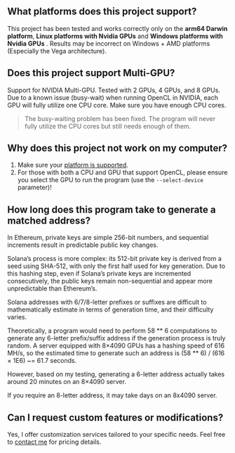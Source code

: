 ## What platforms does this project support?

This project has been tested and works correctly only on the **arm64 Darwin platform**, **Linux platforms with Nvidia GPUs** and **Windows platforms with Nvidia GPUs** . Results may be incorrect on Windows + AMD platforms (Especially the Vega architecture).

## Does this project support Multi-GPU?

Support for NVIDIA Multi-GPU. Tested with 2 GPUs, 4 GPUs, and 8 GPUs. Due to a known issue (busy-wait) when running OpenCL in NVIDIA, each GPU will fully utilize one CPU core. Make sure you have enough CPU cores.

> The busy-waiting problem has been fixed. The program will never fully utilize the CPU cores but still needs enough of them.

## Why does this project not work on my computer?

1. Make sure your [platform is supported](#what-platforms-does-this-project-support).
2. For those with both a CPU and GPU that support OpenCL, please ensure you select the GPU to run the program (use the `--select-device` parameter)!

## How long does this program take to generate a matched address?

In Ethereum, private keys are simple 256-bit numbers, and sequential increments result in predictable public key changes.

Solana’s process is more complex: its 512-bit private key is derived from a seed using SHA-512, with only the first half used for key generation. Due to this hashing step, even if Solana’s private keys are incremented consecutively, the public keys remain non-sequential and appear more unpredictable than Ethereum’s.

Solana addresses with 6/7/8-letter prefixes or suffixes are difficult to mathematically estimate in terms of generation time, and their difficulty varies.

Theoretically, a program would need to perform 58 ** 6 computations to generate any 6-letter prefix/suffix address if the generation process is truly random. A server equipped with 8×4090 GPUs has a hashing speed of 616 MH/s, so the estimated time to generate such an address is (58 ** 6) / (616 × 1E6) ~= 61.7 seconds.

However, based on my testing, generating a 6-letter address actually takes around 20 minutes on an 8×4090 server.

If you require an 8-letter address, it may take days on an 8x4090 server.

## Can I request custom features or modifications?

Yes, I offer customization services tailored to your specific needs. Feel free to [contact me](https://confirmly.itswincer.com/contact) for pricing details.
